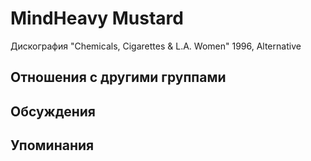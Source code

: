 # MindHeavy Mustard

Дискография
"Chemicals, Cigarettes & L.A. Women" 1996, Alternative

## Отношения с другими группами


## Обсуждения


## Упоминания

